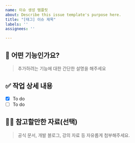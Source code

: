 ```yaml
---
name: 이슈 생성 템플릿
about: Describe this issue template's purpose here.
title: "[태그] 이슈 제목"
labels: ''
assignees: ''

---
```


## 📄 어떤 기능인가요?
>추가하려는 기능에 대한 간단한 설명을 해주세요

## ✅ 작업 상세 내용
  - [x] To do
  - [ ] To do 
  
## 🙋🏻 참고할만한 자료(선택)
>공식 문서, 개발 블로그, 강의 자료 등 자유롭게 첨부해주세요.
